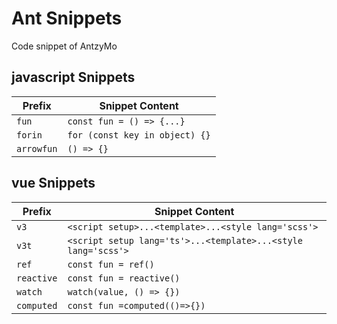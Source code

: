 
# Ant Snippets
Code snippet of AntzyMo

## javascript Snippets

| Prefix   |  Snippet Content
| -------- | ------------------ 
| `fun`   | `const fun = () => {...}`
| `forin`   | `for (const key in object) {}`
| `arrowfun` | `() => {}`

       

## vue Snippets

| Prefix   |  Snippet Content
| -------- | ----------------------------------------------------------- 
| `v3`     | `<script setup>...<template>...<style lang='scss'>`
| `v3t`    | `<script setup lang='ts'>...<template>...<style lang='scss'>`
| `ref`    | `const fun = ref()`
| `reactive`    | `const fun = reactive()`
| `watch`    | `watch(value, () => {})`
| `computed`    | `const fun =computed(()=>{})`





       
